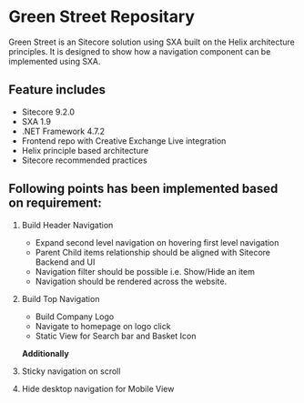 # Green Street Repositary

Green Street is an Sitecore solution using SXA built on the Helix architecture principles. It is designed to show how a navigation component can be implemented using SXA.

## Feature includes

- Sitecore 9.2.0
- SXA 1.9
- .NET Framework 4.7.2
- Frontend repo with Creative Exchange Live integration
- Helix principle based architecture
- Sitecore recommended practices

## Following points has been implemented based on requirement:

1. Build Header Navigation
    - Expand second level navigation on hovering first level navigation
    - Parent Child items relationship should be aligned with Sitecore Backend and UI
    - Navigation filter should be possible i.e. Show/Hide an item
    - Navigation should be rendered across the website.
2. Build Top Navigation 
    - Build Company Logo
    - Navigate to homepage on logo click
    - Static View for Search bar and Basket Icon
    
   **Additionally**
3. Sticky navigation on scroll
4. Hide desktop navigation for Mobile View 

